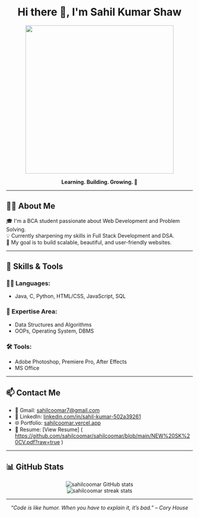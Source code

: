 <h1 align="center">Hi there 👋, I'm Sahil Kumar Shaw</h1>

<p align="center">
  <img src="https://github.com/abhisheknaiidu/abhisheknaiidu/blob/master/code.gif?raw=true" width="400"/>
</p>

<p align="center">
  <b>Learning. Building. Growing. 🚀</b>
</p>

---

## 🧑‍💻 About Me

🎓 I'm a BCA student passionate about Web Development and Problem Solving.  
💡 Currently sharpening my skills in Full Stack Development and DSA.  
🎯 My goal is to build scalable, beautiful, and user-friendly websites.

---

## 🚀 Skills & Tools

### 👨‍💻 Languages:
- Java, C, Python, HTML/CSS, JavaScript, SQL

### 🧠 Expertise Area:
- Data Structures and Algorithms  
- OOPs, Operating System, DBMS

### 🛠️ Tools:
- Adobe Photoshop, Premiere Pro, After Effects  
- MS Office

---

## 📫 Contact Me

- 📧 Gmail: [sahilcoomar7@gmail.com](mailto:sahilcoomar7@gmail.com)  
- 💼 LinkedIn: [linkedin.com/in/sahil-kumar-502a39261](https://www.linkedin.com/in/sahil-kumar-502a39261)  
- 🌐 Portfolio: [sahilcoomar.vercel.app](https://sahilcoomar.vercel.app)  
- 📄 Resume: [View Resume] ( https://github.com/sahilcoomar/sahilcoomar/blob/main/NEW%20SK%20CV.pdf?raw=true )

---

## 📊 GitHub Stats

<p align="center">
  <img src="https://github-readme-stats.vercel.app/api?username=sahilcoomar&show_icons=true&theme=tokyonight" alt="sahilcoomar GitHub stats"/>
  <br/>
  <img src="https://github-readme-streak-stats.herokuapp.com/?user=sahilcoomar&theme=tokyonight" alt="sahilcoomar streak stats"/>
</p>

---

<p align="center">
  <i>“Code is like humor. When you have to explain it, it’s bad.” – Cory House</i>
</p>
